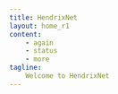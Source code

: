 ```yaml
---
title: HendrixNet
layout: home_r1
content:
    - again
    - status
    - more
tagline:
    Welcome to HendrixNet
---
```

